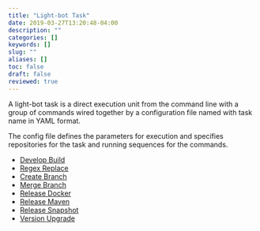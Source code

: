 ```yaml
---
title: "Light-bot Task"
date: 2019-03-27T13:20:48-04:00
description: ""
categories: []
keywords: []
slug: ""
aliases: []
toc: false
draft: false
reviewed: true
---
```


A light-bot task is a direct execution unit from the command line with a group of commands wired together by a configuration file named with task name in YAML format. 

The config file defines the parameters for execution and specifies repositories for the task and running sequences for the commands.

- [Develop Build](/tool/light-bot/task/develop-build/)
- [Regex Replace](/tool/light-bot/task/regex-replace/)
- [Create Branch](/tool/light-bot/task/create-branch/)
- [Merge Branch](/tool/light-bot/task/merge-branch/)
- [Release Docker](/tool/light-bot/task/release-docker/)
- [Release Maven](/tool/light-bot/task/release-maven/)
- [Release Snapshot](/tool/light-bot/task/release-snapshot/)
- [Version Upgrade](/tool/light-bot/task/version-upgrade/)
